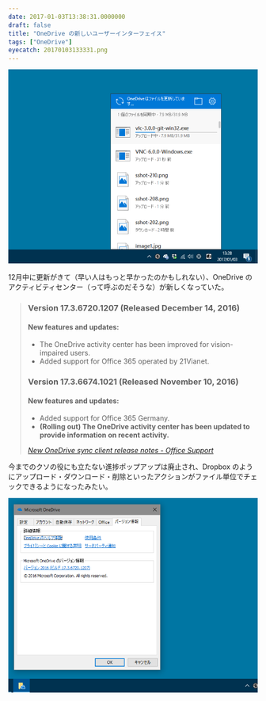 ```yaml
---
date: 2017-01-03T13:38:31.0000000
draft: false
title: "OneDrive の新しいユーザーインターフェイス"
tags: ["OneDrive"]
eyecatch: 20170103133331.png
---
```

<p><span itemscope itemtype="http://schema.org/Photograph"><img src="20170103133331.png" alt="f:id:daruyanagi:20170103133331p:plain" title="f:id:daruyanagi:20170103133331p:plain" class="hatena-fotolife" itemprop="image"></span></p><p>12月中に更新がきて（早い人はもっと早かったのかもしれない）、OneDrive のアクティビティセンター（って呼ぶのだそうな）が新しくなっていた。</p>

<blockquote cite="https://support.office.com/en-us/article/New-OneDrive-sync-client-release-notes-845dcf18-f921-435e-bf28-4e24b95e5fc0">

<div class="section">
<h3>Version 17.3.6720.1207 (Released December 14, 2016)</h3>

<div class="section">
<h4>New features and updates:</h4>

<ul>
<li>The OneDrive activity center has been improved for vision-impaired users.</li>
<li>Added support for Office 365 operated by 21Vianet.</li>
</ul>
</div>
</div>
<div class="section">
<h3>Version 17.3.6674.1021 (Released November 10, 2016)</h3>

<div class="section">
<h4>New features and updates:</h4>

<ul>
<li>Added support for Office 365 Germany.</li>
<li><b>(Rolling out) The OneDrive activity center has been updated to provide information on recent activity.</b></li>
</ul>
</div>
</div>
<cite><a href="https://support.office.com/en-us/article/New-OneDrive-sync-client-release-notes-845dcf18-f921-435e-bf28-4e24b95e5fc0">New OneDrive sync client release notes - Office Support</a></cite>
</blockquote>
<p>今までのクソの役にも立たない進捗ポップアップは廃止され、Dropbox のようにアップロード・ダウンロード・削除といったアクションがファイル単位でチェックできるようになったみたい。</p><p><span itemscope itemtype="http://schema.org/Photograph"><img src="20170103135202.png" alt="f:id:daruyanagi:20170103135202p:plain" title="f:id:daruyanagi:20170103135202p:plain" class="hatena-fotolife" itemprop="image"></span></p>
